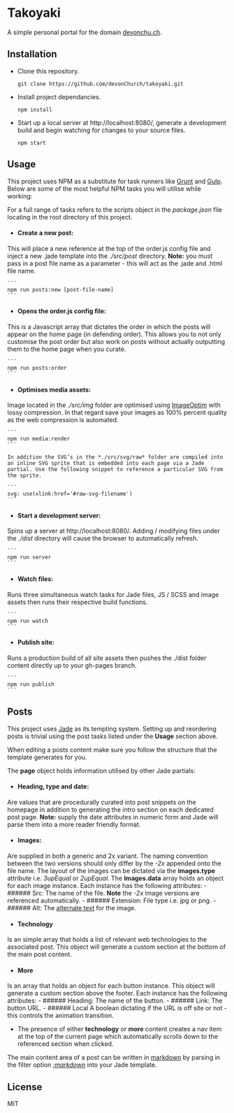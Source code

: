 # Takoyaki

A simple personal portal for the domain [devonchu.ch](http://devonchur.ch/).

## Installation

- Clone this repository.

    ```
    git clone https://github.com/devonChurch/takoyaki.git
    ```

- Install project dependancies.

    ```
    npm install
    ```

- Start up a local server at http://localhost:8080/, generate a development build and begin watching for changes to your source files.

    ```
    npm start
    ```

## Usage

This project uses NPM as a substitute for task runners like [Grunt](http://gruntjs.com/) and [Gulp](http://gulpjs.com/). Below are some of the most helpful NPM tasks you will utilise while working:

For a full range of tasks refers to the scripts object in the *package.json* file locating in the root directory of this project.



- #### Create a new post:
This will place a new reference at the top of the order.js config file and inject a new .jade template into the *./src/post* directory. **Note:** you must pass in a post file name as a parameter - this will act as the .jade and .html file name.

    ```
    npm run posts:new [post-file-name]
    ```

- #### Opens the order.js config file:
This is a Javascript array that dictates the order in which the posts will appear on the home page (in defending order). This allows you to not only customise the post order but also work on posts without actually outputting them to the home page when you curate.

    ```
    npm run posts:order
    ```

- #### Optimises media assets:
Image located in the *./src/img* folder are optimised using [ImageOptim](https://imageoptim.com/) with lossy compression. In that regard save your images as 100% percent quality as the web compression is automated.

    ```
    npm run media:render
    ```

    In addition the SVG’s in the *./src/svg/raw* folder are compiled into an inline SVG sprite that is embedded into each page via a Jade partial. Use the following snippet to reference a particular SVG from the sprite.

    ```
    svg: use(xlink:href='#raw-svg-filename')
    ```

- #### Start a development server:
Spins up a server at http://localhost:8080/. Adding / modifying files under the *./dist* directory will cause the browser to automatically refresh.

    ```
    npm run server
    ```

- #### Watch files:
Runs three simultaneous watch tasks for Jade files, JS / SCSS and image assets then runs their respective build functions.

    ```
    npm run watch
    ```

- #### Publish site:
Runs a production build of all site assets then pushes the ./dist folder content directly up to your gh-pages branch.

    ```
    npm run publish
    ```

## Posts
This project uses [Jade](http://jade-lang.com/) as its tempting system. Setting up and reordering posts is trivial using the post tasks listed under the **Usage** section above.

When editing a posts content make sure you follow the structure that the template generates for you.

The **page** object holds information utilised by other Jade partials:

- #### Heading, type and date:
 Are values that are procedurally curated into post snippets on the homepage in addition to generating the intro section on each dedicated post page. **Note:** supply the date attributes in numeric form and Jade will parse them into a more reader friendly format.

- #### Images:
Are supplied in both a generic and 2x variant. The naming convention between the two versions should only differ by the *-2x* appended onto the file name. The layout of the images can be dictated via the **images.type** attribute i.e. *3upEqual* or *2upEqual*. The **Images.data** array holds an object for each image instance. Each instance has the following attributes:
    - ###### Src:
    The name of the file. **Note** the *-2x* image versions are referenced automatically.
    - ###### Extension:
    File type i.e. jpg or png.
    - ###### Alt:
    The [alternate text](https://developer.mozilla.org/en-US/docs/Web/HTML/Element/img/#attr-alt) for the image.

- #### Technology
Is an simple array that holds a list of relevant web technologies to the associated post. This object will generate a custom section at the bottom of the main post content.

- #### More
Is an array that holds an object for each button instance. This object will generate a custom section above the footer. Each instance has the following attributes:
    - ###### Heading:
    The name of the button.
    - ###### Link:
    The button URL.
    - ###### Local
    A boolean dictating if the URL is off site or not - this controls the animation transition.

- The presence of either **technology** or **more** content creates a nav item at the top of the current page which automatically scrolls down to the referenced section when clicked.

The main content area of a post can be written in [markdown](https://guides.github.com/features/mastering-markdown/) by parsing in the filter option [*:markdown*](http://jade-lang.com/reference/filters/) into your Jade template.

## License

MIT
